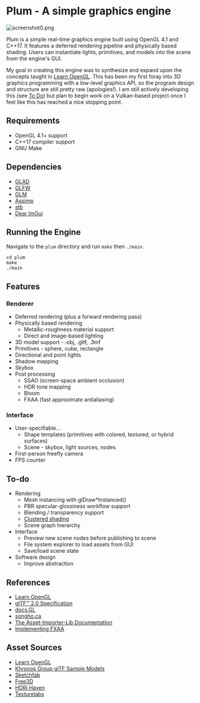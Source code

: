 # Plum - A simple graphics engine

![screenshot0.png](docs/images/screenshot0.png)

Plum is a simple real-time graphics engine built using OpenGL 4.1 and C++17. It features a deferred rendering pipeline and physically based shading. Users can instantiate lights, primitives, and models into the scene from the engine's GUI.

My goal in creating this engine was to synthesize and expand upon the concepts taught in [Learn OpenGL](https://learnopengl.com). This has been my first foray into 3D graphics programming with a low-level graphics API, so the program design and structure are still pretty raw (apologies!). I am still actively developing this (see [To Do](#to-do)) but plan to begin work on a Vulkan-based project once I feel like this has reached a nice stopping point.

## Requirements
* OpenGL 4.1+ support
* C++17 compiler support
* GNU Make

## Dependencies
* [GLAD](https://github.com/Dav1dde/glad)
* [GLFW](https://www.glfw.org)
* [GLM](https://glm.g-truc.net/)
* [Assimp](https://assimp-docs.readthedocs.io/en/)
* [stb](https://github.com/nothings/stb)
* [Dear ImGui](https://github.com/ocornut/imgui)

## Running the Engine
Navigate to the `plum` directory and run `make` then `./main`.

    cd plum
    make
    ./main

## Features
### Renderer
* Deferred rendering (plus a forward rendering pass)
* Physically based rendering
    * Metallic-roughness material support
    * Direct and image-based lighting
* 3D model support - .obj, .gltf, .3mf
* Primitives - sphere, cube, rectangle
* Directional and point lights 
* Shadow mapping
* Skybox
* Post processing
    * SSAO (screen-space ambient occlusion)
    * HDR tone mapping
    * Bloom
    * FXAA (fast approximate antialiasing)
### Interface
* User-specifiable...
    * Shape templates (primitives with colored, textured, or hybrid surfaces)
    * Scene - skybox, light sources, nodes
* First-person freefly camera
* FPS counter

## To-do
* Rendering
    * Mesh instancing with glDraw*Instanced()
    * PBR specular-glossiness workflow support
    * Blending / transparency support
    * [Clustered shading](https://www.humus.name/Articles/PracticalClusteredShading.pdf)
    * Scene graph hierarchy
* Interface
    * Preview new scene nodes before publishing to scene
    * File system explorer to load assets from GUI
    * Save/load scene state
* Software design
    * Improve abstraction

## References
* [Learn OpenGL](https://learnopengl.com)
* [glTF™ 2.0 Specification](https://registry.khronos.org/glTF/specs/2.0/glTF-2.0.html)
* [docs.GL](https://docs.gl)
* [songho.ca](https://www.songho.ca/opengl/gl_sphere.html)
* [The Asset-Importer-Lib Documentation](https://assimp-docs.readthedocs.io/en/v5.3.0/)
* [Implementing FXAA](https://blog.simonrodriguez.fr/articles/2016/07/implementing_fxaa.html)

## Asset Sources
* [Learn OpenGL](https://learnopengl.com)
* [Khronos Group glTF Sample Models](https://github.com/KhronosGroup/glTF-Sample-Models)
* [Sketchfab](https://sketchfab.com/features/gltf)
* [Free3D](https://free3d.com)
* [HDRi Haven](https://hdri-haven.com)
* [Texturelabs](https://texturelabs.org)

